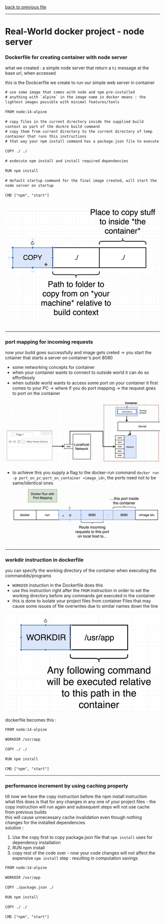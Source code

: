 [back to previous file](../dockercontent.md)

---

# Real-World docker project - node server

### Dockerfile for creating container with node server

what we created : a simple node server that return a `hi` message at the base url, when accessed

this is the Dockcerfile we create to run our simple web server in container

```
# use some image that comes with node and npm pre-installed
# anything with `alpine` in the image name in docker means : the lightest images possible with minimal features/tools

FROM node:14-alpine 

# copy files in the current directory inside the supplied build context as part of the dockre build command
# copy them from current directory to the current directory of temp container that runs this instructions
# that way your npm install command has a package.json file to execute

COPY ./ ./

# exdecute npm install and install required dependencies

RUN npm install

# default startup command for the final image created, will start the node server on startup

CMD ["npm", "start"]
```

![COPY instruction of docker build command](./images/copy-instruction-docker-build-process.png)

---

### port mapping for incoming requests

now your build goes successfully and image gets creted -> you start the cntainer that starts a server on container's port 8080

- some networking concepts for container 
- when your container wants to connect to outside world it can do so effortlessly
- when outside world wants to access some port on your container it first comes to your PC -> where if you do port mapping -> the request goes to port on the container 

![port mapping details](./images/port-mapping.png)


- to achieve this you supply a flag to the docker-run command
`docker run -p port_on_pc:port_on_container <image_id>`, the ports need not to be same/identical ones
![image with details of port forwarding on docker run](./images/docker-run-with-port-mapping.png)

---

### workdir instruction in dockerfile

you can specify the working directory of the container when executing the commandds/programs 
- `WORKDIR` instuction in the Dockerfile does this 
- use this instruction right after the `FROM` instruction in order to set the working directory before any commands get executed in the container
- this is done to isolate your project files from container Files that may cause some issues of file overwrites due to similar names down the line

![image with details on workdir instruction](./images/workdir-docker-instruction.png)

dockerfile becomes this :
```
FROM node:14-alpine 

WORKDIR /usr/app

COPY ./ ./

RUN npm install

CMD ["npm", "start"]
```
---

### performance increment by using caching properly

till now we have the copy instruction before the npm install instruction\
what this does is that for any changes in any one of your project files - the copy instruction will run again and subsequent steps will not use cache from previous builds\
this will cause unnecessary cache invalidation even though nothing changes for the installed dependencies\
solution :
1. Use the copy first to copy package.json file that `npm install` uses for dependency installation
2. RUN npm install
3. copy rest of the code over - now your code changes will not affect the expensive `npm install` step : resulting in computation savings 

```
FROM node:14-alpine 

WORKDIR /usr/app

COPY ./package.json ./

RUN npm install

COPY ./ ./

CMD ["npm", "start"]
```